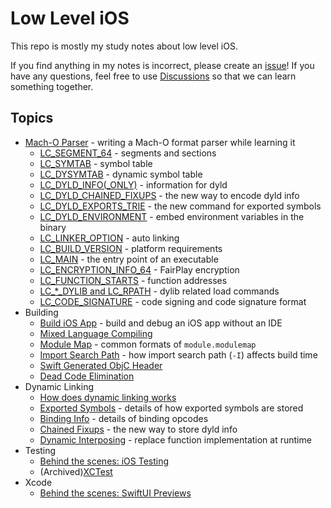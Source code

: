 # Low Level iOS
This repo is mostly my study notes about low level iOS.

If you find anything in my notes is incorrect, please create an [issue](https://github.com/qyang-nj/llios/issues)! If you have any questions, feel free to use [Discussions](https://github.com/qyang-nj/llios/discussions) so that we can learn something together.

## Topics
* [Mach-O Parser](./macho_parser) - writing a Mach-O format parser while learning it
    * [LC_SEGMENT_64](./macho_parser/docs/LC_SEGMENT_64.md) - segments and sections
    * [LC_SYMTAB](./macho_parser/docs/LC_SYMTAB.md) - symbol table
    * [LC_DYSYMTAB](./macho_parser/docs/LC_DYSYMTAB.md) - dynamic symbol table
    * [LC_DYLD_INFO(_ONLY)](./macho_parser/docs/LC_DYLD_INFO.md) - information for dyld
    * [LC_DYLD_CHAINED_FIXUPS](./dynamic_linking/chained_fixups.md) - the new way to encode dyld info
    * [LC_DYLD_EXPORTS_TRIE](./exported_symbol/README.md) - the new command for exported symbols
    * [LC_DYLD_ENVIRONMENT](./macho_parser/docs/LC_DYLD_ENVIRONMENT.md) - embed environment variables in the binary
    * [LC_LINKER_OPTION](./macho_parser/docs/LC_LINKER_OPTION.md) - auto linking
    * [LC_BUILD_VERSION](./macho_parser/docs/LC_BUILD_VERSION.md) - platform requirements
    * [LC_MAIN](./macho_parser/docs/LC_MAIN.md) - the entry point of an executable
    * [LC_ENCRYPTION_INFO_64](./macho_parser/docs/LC_ENCRYPTION_INFO.md) - FairPlay encryption
    * [LC_FUNCTION_STARTS](./macho_parser/docs/LC_FUNCTION_STARTS.md) - function addresses
    * [LC_*_DYLIB and LC_RPATH](./macho_parser/docs/LC_dylib.md) - dylib related load commands
    * [LC_CODE_SIGNATURE](./macho_parser/docs/LC_CODE_SIGNATURE.md) - code signing and code signature format
* Building
    * [Build iOS App](./build_ios_app) - build and debug an iOS app without an IDE
    * [Mixed Language Compiling](./articles/MixedModuleCompiling.md)
    * [Module Map](./articles/ModuleMap.md) - common formats of `module.modulemap`
    * [Import Search Path](./import_search_path) - how import search path (`-I`) affects build time
    * [Swift Generated ObjC Header](./building/swift_generated_objc_header/README.md)
    * [Dead Code Elimination](./dce)
* Dynamic Linking
    * [How does dynamic linking works](./dynamic_linking)
    * [Exported Symbols](./exported_symbol/) - details of how exported symbols are stored
    * [Binding Info](./dynamic_linking/docs/BindingInfo.md) - details of binding opcodes
    * [Chained Fixups](./dynamic_linking/chained_fixups.md) - the new way to store dyld info
    * [Dynamic Interposing](./dynamic_linking/dynamic_interposing.md) - replace function implementation at runtime
* Testing
    * [Behind the scenes: iOS Testing](./articles/iOSTesting.md)
    * (Archived)[XCTest](./xctest)
* Xcode
    * [Behind the scenes: SwiftUI Previews](./articles/SwiftUIPreview.md)
